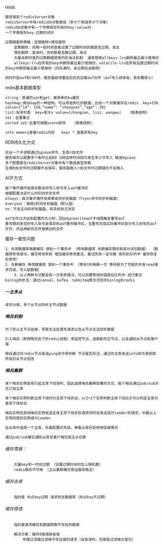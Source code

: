 reids

	服务端有个redisServer对象
	redisServer中有redisDb对象数组（多少个库就多少个对象）
	redisDb对象中有一个字典保存所有的key-value对
	一个字典保存key-过期时间对
		
	过期键删除策略：定期删除+惰性删除
		定期删除：间隔一段时间查看设置了过期时间的键是否过期，淘汰
		惰性删除：查询时，先判断是否键过期，淘汰
		大量未即时查的过期数据使用内存淘汰机制  通常使用allkeys-lru删除最近最少使用的
		allkeys-lru在所有的key中删除最近最少使用的，volatile-lru在所有设置过期时间的key中删除最近最少使用的（内存满时，未过期也会删除）
		
	同时开启aof和rdb时，服务器崩溃重启后优先加载aof文件（aof写入频率高，丢失概率小）
	
redis基本数据类型

	string：普通的set和get，做简单的kv缓存
	hashmap:类似map的一种结构，可以将结构化的数据，比如一个对象缓存在redis  key=150 value={“id”: 150,“name”: “zhangsan”,“age”: 20}
	list:有序列表  key=某大v value=[zhangsan, lisi, wangwu]   （链表结构）
	set：去重集合
	sorted set:去重可根据score排序   （跳表结构）

	info memory查看redis内存   keys * 查看所有key

RDB持久化方式

	后台一个子进程通过bgsave命令，生成rdb文件
	服务端可以配置多个条件比如60 100这样时间段内发生多少次写入 触发bgsave
	多个配置是在redisServer对象中有个数组类型参数
	生成Rdb文件时过期键不会保存，服务器载入rdb文件时过期键也不会载入

AOF方式

	每个事件循环结束后都会将写入命令写入aof缓冲区
	根据配置决定什么时刻同步到文件
	always：每次事件循环结束都会同步到磁盘（fsync命令同步到磁盘）
	everysec：每隔1秒同步到磁盘（默认值）
	no：不会主动同步到磁盘，有系统自己决定

	aof文件过大达到配置的大小时，回台bgrewriteaof子线程触发重写aof
	重写期间发生的写入命令会保存到aof重写缓冲区，当重写完成后将缓冲区部分写入到写的aof文件，并且用新的文件替换旧的文件

		
缓存一致性问题
	
	1、先改数据库再删缓存 放到一个事务中 （修改数据库 未删缓存期间有部分读旧数据） （数据库修改成功，缓存修改失败 增加缓存修改重试，重试失败一定次数 保存到队列中 缓存恢复后修改）
	2、先删缓存 再改数据库 放到一个事务中 （等待1秒再删一次 等待是为了可能的并发read请求完成，写入脏数据）
        3、以上两种方式都会有一方失败情况，可以将要修改的值放在队列中 进行重试
	binlog同步法：通过cannal、kafka、rabbitmq等方式同步binlog到redis


##### 一主多从
	读写分离，多个从节点同步主节点数据

##### 哨兵机制
	为了防止主节点挂掉，导致无法处理写请求以及从节点无法同步数据

	引入哨兵（即特殊状态下的redis进程）来监控节点、选取新的主节点、以及通知从节点和客户端

	哨兵通过向redis节点发送ping命令来判断 节点是否存活，通过向主库发送info命令来获取所有的从节点信息

##### 哨兵集群

	单个哨兵实例容易引起主库下线误判，因此选择哨兵集群部署的方式，每个哨兵通过pub/sub方式订阅主库

	单个哨兵实例判断主库下线时为主观下线状态，n/2+1个实例判断主库下线后才可以判定主库为客观下线状态

	哨兵实例向其他哨兵实例发送主库主观下线状态请求同时会发送成为leader的请求，半数以上实例同意的实例成为leader

	在从库中选择一个主库，先看配置优先级，再看从库历史网络连接情况

	通过pub/sub模式通知从库及客户端完成主从切换
	
###### 缓存雪崩：

		大量key同一时间过期 （设置过期时间时加上随机数）
		redis服务不可用 （主从集群模式保证服务稳定）

###### 缓存击穿

		指的是 热点key过期 请求到达数据库（热点key不过期）

###### 缓存穿透

		指的是请求缓存和数据库都不存在的数据

		解决方案：缓存0值或缺省值
			布隆过滤器过滤掉不存在值的请求（会有误判，但是能过滤掉大部分）
